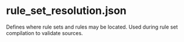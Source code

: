 # rule_set_resolution.json
Defines where rule sets and rules may be located. Used during rule set compilation to validate sources.